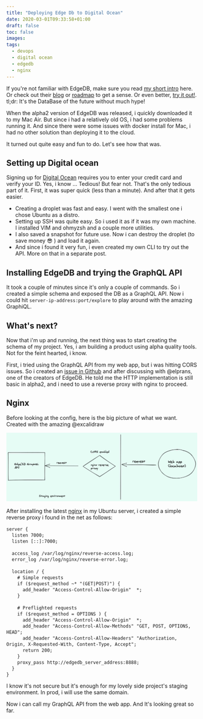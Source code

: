 ```yaml
---
title: "Deploying Edge Db to Digital Ocean"
date: 2020-03-01T09:33:58+01:00
draft: false
toc: false
images:
tags: 
  - devops
  - digital ocean
  - edgedb
  - nginx
---
```

If you're not familiar with EdgeDB, make sure you read [my short intro](./Exploring-Edge-db.md) here. Or check out
their [blog](https://edgedb.com/blog) or [roadmap](https://edgedb.com/roadmap) to get a sense. Or even better, [try it out!](https://edgedb.com/download).
tl;dr: It's the DataBase of the future without much hype!

When the alpha2 version of EdgeDB was released, i quickly downloaded it to my Mac Air. But 
since i had a relatively old OS, i had some problems running it. And since there were some issues
with docker install for Mac, i had no other solution than deploying it to the cloud.

It turned out quite easy and fun to do. Let's see how that was. 

## Setting up Digital ocean

Signing up for [Digital Ocean](digitalocean.com/) requires you to enter your credit card and verify your ID.
Yes, i know ... Tedious!
But fear not. That's the only tedious part of it.
First, it was super quick (less than a minute). And after that it gets easier.

- Creating a droplet was fast and easy. I went with the smallest one i chose Ubuntu as a distro.
- Setting up SSH was quite easy. So i used it as if it was my own machine. I installed VIM and ohmyzsh and a couple more utilities.
- I also saved a snapshot for future use. Now i can destroy the droplet (to save money 😎 ) and load it again.
- And since i found it very fun, i even created my own CLI to try out the API. More on that in a separate post.

## Installing EdgeDB and trying the GraphQL API

It took a couple of minutes since it's only a couple of commands. So i created a simple schema and exposed the DB as a GraphQL API.
Now i could hit `server-ip-address:port/explore` to play around with the amazing GraphiQL.

## What's next?

Now that i'm up and running, the next thing was to start creating the schema of my project.
Yes, i am building a product using alpha quality tools. Not for the feint hearted, i know.

First, i tried using the GraphQL API from my web app, but i was hitting CORS issues.
So i created an [issue in Github](https://github.com/edgedb/edgedb/issues/1230) and after discussing with @elprans, one of the creators of EdgeDB. 
He told me the HTTP implementation is still basic in alpha2, and i need to use a reverse proxy with nginx to proceed.

## Nginx

Before looking at the config, here is the big picture of what we want. Created with the amazing @excalidraw

![reverse proxy schema](../../static/images/reverse_proxy.png)

After installing the latest [nginx](https://www.nginx.com/) in my Ubuntu server, i created a simple reverse proxy i found in the net as follows:

```nginx
server {
  listen 7000;
  listen [::]:7000;

  access_log /var/log/nginx/reverse-access.log;
  error_log /var/log/nginx/reverse-error.log;

  location / {
    # Simple requests
    if ($request_method ~* "(GET|POST)") {
      add_header "Access-Control-Allow-Origin"  *;
    }

    # Preflighted requests
    if ($request_method = OPTIONS ) {
      add_header "Access-Control-Allow-Origin"  *;
      add_header "Access-Control-Allow-Methods" "GET, POST, OPTIONS, HEAD";
      add_header "Access-Control-Allow-Headers" "Authorization, Origin, X-Requested-With, Content-Type, Accept";
      return 200;
    }
    proxy_pass http://edgedb_server_address:8888;
  }
}
```
I know it's not secure but it's enough for my lovely side project's 
staging environment. In prod, i will use the same domain.

Now i can call my GraphQL API from the web app. And It's looking great so far.
